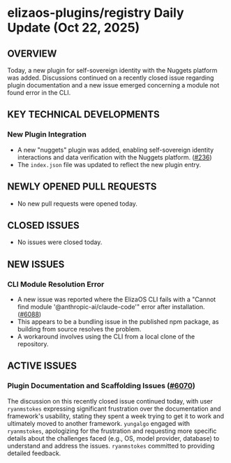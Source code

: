 # elizaos-plugins/registry Daily Update (Oct 22, 2025)
## OVERVIEW 
Today, a new plugin for self-sovereign identity with the Nuggets platform was added. Discussions continued on a recently closed issue regarding plugin documentation and a new issue emerged concerning a module not found error in the CLI.

## KEY TECHNICAL DEVELOPMENTS

### New Plugin Integration
- A new "nuggets" plugin was added, enabling self-sovereign identity interactions and data verification with the Nuggets platform. ([#236](https://github.com/elizaos-plugins/registry/pull/236))
- The `index.json` file was updated to reflect the new plugin entry.

## NEWLY OPENED PULL REQUESTS
- No new pull requests were opened today.

## CLOSED ISSUES
- No issues were closed today.

## NEW ISSUES
### CLI Module Resolution Error
- A new issue was reported where the ElizaOS CLI fails with a "Cannot find module '@anthropic-ai/claude-code'" error after installation. ([#6088](https://github.com/elizaos-plugins/registry/issues/6088))
- This appears to be a bundling issue in the published npm package, as building from source resolves the problem.
- A workaround involves using the CLI from a local clone of the repository.

## ACTIVE ISSUES
### Plugin Documentation and Scaffolding Issues ([#6070](https://github.com/elizaos-plugins/registry/issues/6070))
The discussion on this recently closed issue continued today, with user `ryanmstokes` expressing significant frustration over the documentation and framework's usability, stating they spent a week trying to get it to work and ultimately moved to another framework. `yungalgo` engaged with `ryanmstokes`, apologizing for the frustration and requesting more specific details about the challenges faced (e.g., OS, model provider, database) to understand and address the issues. `ryanmstokes` committed to providing detailed feedback.